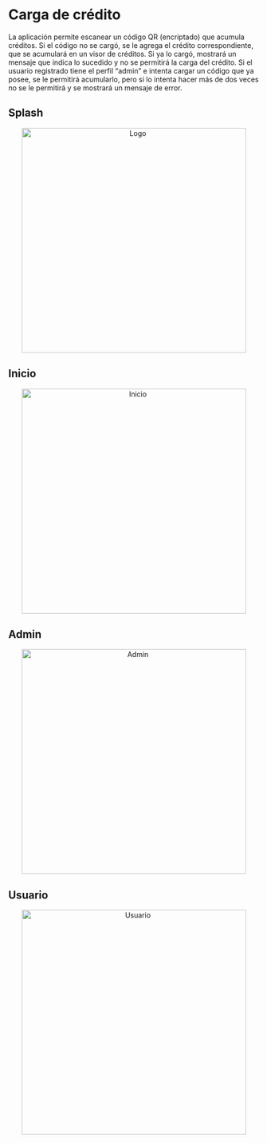 # Carga de crédito

La aplicación permite escanear un código QR (encriptado) que acumula créditos.
Si el código no se cargó, se le agrega el crédito correspondiente, que se acumulará en un visor de créditos.
Si ya lo cargó, mostrará un mensaje que indica lo sucedido y no se permitirá la carga del crédito.
Si el usuario registrado tiene el perfil “admin” e intenta cargar un código que ya posee, se le permitirá
acumularlo, pero si lo intenta hacer más de dos veces no se le permitirá y se mostrará un mensaje de error.

## Splash

<p align="center">
<img src="https://github.com/user-attachments/assets/a158e639-e141-403c-b262-fbc320de4ea3" alt="Logo" width="450">
</p>

## Inicio

<p align="center">
<img src="https://github.com/user-attachments/assets/8d9a41d4-d973-48e6-b232-a0a20a29f39b" alt="Inicio" width="450">
</p>

## Admin

<p align="center">
<img src="https://github.com/user-attachments/assets/3c6c0d9e-d101-4553-9a82-510820246baa" alt="Admin" width="450">
</p>

## Usuario 

<p align="center">
<img src="https://github.com/user-attachments/assets/2540a8cc-fd6f-45ac-9e67-e340501991bc" alt="Usuario" width="450">
</p>
